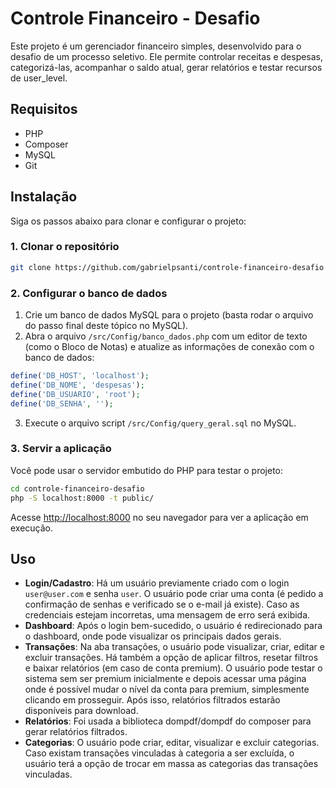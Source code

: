 # Controle Financeiro - Desafio

Este projeto é um gerenciador financeiro simples, desenvolvido para o desafio de um processo seletivo. Ele permite controlar receitas e despesas, categorizá-las, acompanhar o saldo atual, gerar relatórios e testar recursos de user_level.

## Requisitos

- PHP
- Composer
- MySQL
- Git

## Instalação

Siga os passos abaixo para clonar e configurar o projeto:

### 1. Clonar o repositório

```bash
git clone https://github.com/gabrielpsanti/controle-financeiro-desafio.git
```

### 2. Configurar o banco de dados

1. Crie um banco de dados MySQL para o projeto (basta rodar o arquivo do passo final deste tópico no MySQL).
2. Abra o arquivo `/src/Config/banco_dados.php` com um editor de texto (como o Bloco de Notas) e atualize as informações de conexão com o banco de dados:

```php
define('DB_HOST', 'localhost');
define('DB_NOME', 'despesas');
define('DB_USUARIO', 'root');
define('DB_SENHA', '');
```

3. Execute o arquivo script `/src/Config/query_geral.sql` no MySQL.


### 3. Servir a aplicação

Você pode usar o servidor embutido do PHP para testar o projeto:

```bash
cd controle-financeiro-desafio
php -S localhost:8000 -t public/
```

Acesse [http://localhost:8000](http://localhost:8000) no seu navegador para ver a aplicação em execução.

## Uso

- **Login/Cadastro**: Há um usuário previamente criado com o login `user@user.com` e senha `user`. O usuário pode criar uma conta (é pedido a confirmação de senhas e verificado se o e-mail já existe). Caso as credenciais estejam incorretas, uma mensagem de erro será exibida.
- **Dashboard**: Após o login bem-sucedido, o usuário é redirecionado para o dashboard, onde pode visualizar os principais dados gerais.
- **Transações**: Na aba transações, o usuário pode visualizar, criar, editar e excluir transações. Há também a opção de aplicar filtros, resetar filtros e baixar relatórios (em caso de conta premium). O usuário pode testar o sistema sem ser premium inicialmente e depois acessar uma página onde é possível mudar o nível da conta para premium, simplesmente clicando em prosseguir. Após isso, relatórios filtrados estarão disponíveis para download.
- **Relatórios**: Foi usada a biblioteca dompdf/dompdf do composer para gerar relatórios filtrados.
- **Categorias**: O usuário pode criar, editar, visualizar e excluir categorias. Caso existam transações vinculadas à categoria a ser excluída, o usuário terá a opção de trocar em massa as categorias das transações vinculadas.
